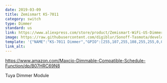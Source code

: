 ```yaml
---
date: 2019-03-09
title: Zemismart KS-7011 
category: switch
type: Dimmer
standard: us
link: https://www.aliexpress.com/store/product/Zemismart-WiFi-US-Dimmer-Switch-110V-240V-for-Light-with-Display-Screen-Smart-Life-Alexa-Google/1848374_32980154009.html
image: https://raw.githubusercontent.com/digiblur/Sonoff-Tasmota/development/jpgs/ks7011_dimmer.JPG
template: '{"NAME":"KS-7011 Dimmer","GPIO":[255,107,255,108,255,255,0,0,255,255,255,255,255],"FLAG":0,"BASE":54}' 
link_alt: 
---
```

https://www.amazon.com/Maxcio-Dimmable-Compatible-Schedule-Function/dp/B07HRC69N8

Tuya Dimmer Module





